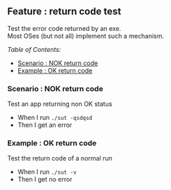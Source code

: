 <!-- omit from toc -->
## Feature : return code test

Test the error code returned by an exe.  
Most OSes (but not all) implement such a mechanism.

_Table of Contents:_
- [Scenario : NOK return code](#scenario--nok-return-code)
- [Example : OK return code](#example--ok-return-code)

### Scenario : NOK return code

Test an app returning non OK status  
  - When I run `./sut -qsdqsd`
  - Then I get an error

### Example : OK return code

Test the return code of a normal run

  - When I run `./sut -v`
  - Then I get no error